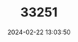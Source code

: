 ---
title: "33251"
category: "Dillenia reifferscheidia"
draft: false
date: 2024-02-22 13:03:50
languages:
  Tagalog: ["Katmon", "Katmon-kalabaw"]
  Bikol: ["Katmon-kadlagan", "Palali", "Balali"]
  Philippine (Other): ["Tabe-tabe"]
---